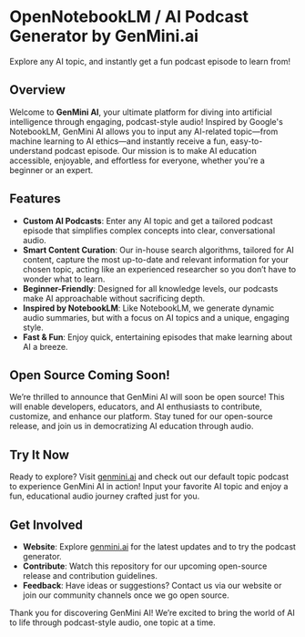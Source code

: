 # OpenNotebookLM / AI Podcast Generator by GenMini.ai
Explore any AI topic, and instantly get a fun podcast episode to learn from!

## Overview

Welcome to **GenMini AI**, your ultimate platform for diving into artificial intelligence through engaging, podcast-style audio! Inspired by Google's NotebookLM, GenMini AI allows you to input any AI-related topic—from machine learning to AI ethics—and instantly receive a fun, easy-to-understand podcast episode. Our mission is to make AI education accessible, enjoyable, and effortless for everyone, whether you're a beginner or an expert.

## Features

- **Custom AI Podcasts**: Enter any AI topic and get a tailored podcast episode that simplifies complex concepts into clear, conversational audio.
- **Smart Content Curation**: Our in-house search algorithms, tailored for AI content, capture the most up-to-date and relevant information for your chosen topic, acting like an experienced researcher so you don’t have to wonder what to learn.
- **Beginner-Friendly**: Designed for all knowledge levels, our podcasts make AI approachable without sacrificing depth.
- **Inspired by NotebookLM**: Like NotebookLM, we generate dynamic audio summaries, but with a focus on AI topics and a unique, engaging style.
- **Fast & Fun**: Enjoy quick, entertaining episodes that make learning about AI a breeze.

## Open Source Coming Soon!

We’re thrilled to announce that GenMini AI will soon be open source! This will enable developers, educators, and AI enthusiasts to contribute, customize, and enhance our platform. Stay tuned for our open-source release, and join us in democratizing AI education through audio.

## Try It Now

Ready to explore? Visit [genmini.ai](https://genmini.ai) and check out our default topic podcast to experience GenMini AI in action! Input your favorite AI topic and enjoy a fun, educational audio journey crafted just for you.

## Get Involved

- **Website**: Explore [genmini.ai](https://genmini.ai) for the latest updates and to try the podcast generator.
- **Contribute**: Watch this repository for our upcoming open-source release and contribution guidelines.
- **Feedback**: Have ideas or suggestions? Contact us via our website or join our community channels once we go open source.

Thank you for discovering GenMini AI! We’re excited to bring the world of AI to life through podcast-style audio, one topic at a time.
